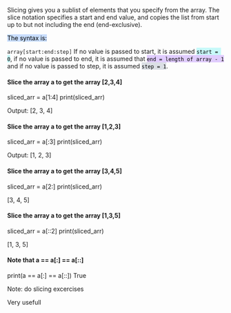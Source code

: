 Slicing gives you a sublist of elements that you specify from the array. The slice notation specifies a start and end value, and copies the list from start up to but not including the end (end-exclusive). 


<mark style="background: #ADCCFFA6;">The syntax is:

`array[start:end:step]`
</mark>
If no value is passed to start, it is assumed <mark style="background: #ABF7F7A6;">`start = 0`</mark>, if no value is passed to end, it is assumed that <mark style="background: #D2B3FFA6;">`end = length of array - 1`</mark> and if no value is passed to step, it is assumed <mark style="background: #CACFD9A6;">`step = 1`</mark>.


#### Slice the array a to get the array [2,3,4]
sliced_arr = a[1:4]
print(sliced_arr)

Output:
[2, 3, 4]

#### Slice the array a to get the array [1,2,3]
sliced_arr = a[:3]
print(sliced_arr)

Output:
[1, 2, 3]


#### Slice the array a to get the array [3,4,5]
sliced_arr = a[2:]
print(sliced_arr)

[3, 4, 5]

#### Slice the array a to get the array [1,3,5]
sliced_arr = a[::2]
print(sliced_arr)

[1, 3, 5]

#### Note that a == a[:] == a[::]
print(a == a[:] == a[::])
True



Note: do slicing excercises

Very usefull
